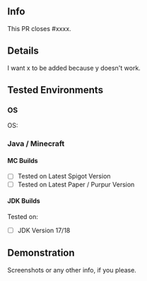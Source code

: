 ## Info
This PR closes #xxxx.

## Details
I want x to be added because y doesn't work.

## Tested Environments

### OS
OS:

### Java / Minecraft

#### MC Builds
- [ ] Tested on Latest Spigot Version
- [ ] Tested on Latest Paper / Purpur Version

#### JDK Builds
Tested on:
- [ ] JDK Version 17/18

## Demonstration
Screenshots or any other info, if you please.